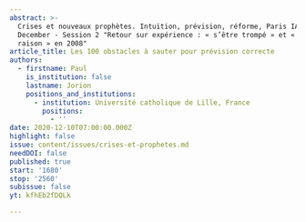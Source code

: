 ```yaml
---
abstract: >-
  Crises et nouveaux prophètes. Intuition, prévision, réforme, Paris IAS, 10-11
  December - Session 2 "Retour sur expérience : « s’être trompé » et « avoir eu
  raison » en 2008"
article_title: Les 100 obstacles à sauter pour prévision correcte
authors:
  - firstname: Paul
    is_institution: false
    lastname: Jorion
    positions_and_institutions:
      - institution: Université catholique de Lille, France
        positions:
          - ''
date: 2020-12-10T07:00:00.000Z
highlight: false
issue: content/issues/crises-et-prophetes.md
needDOI: false
published: true
start: '1680'
stop: '2560'
subissue: false
yt: kfhEb2fDQLk

---
```

<Youtube yt="kfhEb2fDQLk" caption="Les 100 obstacles à sauter pour prévision correcte" start="1680" stop="2560"></Youtube>

